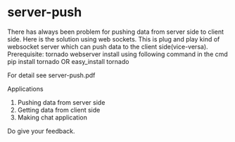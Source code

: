 server-push
===========
There has always been problem for pushing data from server side to client side. Here is the solution using web sockets.
This is plug and play kind of websocket server which can push data to the client side(vice-versa).
Prerequisite: tornado webserver install using following command in the cmd
pip install tornado OR easy_install tornado

For detail see server-push.pdf

Applications
1. Pushing data from server side
2. Getting data from client side
3. Making chat application

Do give your feedback.
